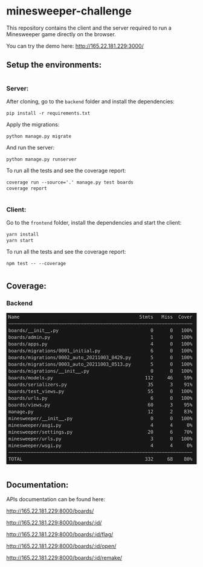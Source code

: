 # minesweeper-challenge

This repository contains the client and the server required to run a Minesweeper game directly on the browser.

You can try the demo here:
http://165.22.181.229:3000/

## Setup the environments:

#

### Server:

After cloning, go to the `backend` folder and install the dependencies:

```
pip install -r requirements.txt
```

Apply the migrations:

```
python manage.py migrate
```

And run the server:

```
python manage.py runserver
```

To run all the tests and see the coverage report:

```
coverage run --source='.' manage.py test boards
coverage report
```

#

### Client:

Go to the `frontend` folder, install the dependencies and start the client:

```
yarn install
yarn start
```

To run all the tests and see the coverage report:

```
npm test -- --coverage
```

#

## Coverage:

### Backend

![coverage](coverage-backend.png)

#

## Documentation:

APIs documentation can be found here:

http://165.22.181.229:8000/boards/

http://165.22.181.229:8000/boards/:id/

http://165.22.181.229:8000/boards/:id/flag/

http://165.22.181.229:8000/boards/:id/open/

http://165.22.181.229:8000/boards/:id/remake/
